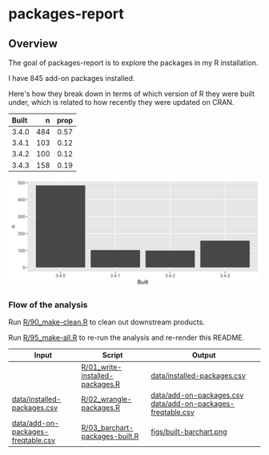 
<!-- README.md is generated from README.Rmd. Please edit that file -->
packages-report
===============

Overview
--------

The goal of packages-report is to explore the packages in my R installation.

I have 845 add-on packages installed.

Here's how they break down in terms of which version of R they were built under, which is related to how recently they were updated on CRAN.

| Built |    n|  prop|
|:------|----:|-----:|
| 3.4.0 |  484|  0.57|
| 3.4.1 |  103|  0.12|
| 3.4.2 |  100|  0.12|
| 3.4.3 |  158|  0.19|

![](figs/built-barchart.png)

### Flow of the analysis

Run [R/90\_make-clean.R](R/90_make-clean.R) to clean out downstream products.

Run [R/95\_make-all.R](R/95_make-all.R) to re-run the analysis and re-render this README.

<table>
<colgroup>
<col width="27%" />
<col width="27%" />
<col width="44%" />
</colgroup>
<thead>
<tr class="header">
<th>Input</th>
<th>Script</th>
<th>Output</th>
</tr>
</thead>
<tbody>
<tr class="odd">
<td></td>
<td><a href="R/01_write-installed-packages.R" class="uri">R/01_write-installed-packages.R</a></td>
<td><a href="data/installed-packages.csv" class="uri">data/installed-packages.csv</a></td>
</tr>
<tr class="even">
<td><a href="data/installed-packages.csv" class="uri">data/installed-packages.csv</a></td>
<td><a href="R/02_wrangle-packages.R" class="uri">R/02_wrangle-packages.R</a></td>
<td><a href="data/add-on-packages.csv" class="uri">data/add-on-packages.csv</a><br><a href="data/add-on-packages-freqtable.csv" class="uri">data/add-on-packages-freqtable.csv</a></td>
</tr>
<tr class="odd">
<td><a href="data/add-on-packages-freqtable.csv" class="uri">data/add-on-packages-freqtable.csv</a></td>
<td><a href="R/03_barchart-packages-built.R" class="uri">R/03_barchart-packages-built.R</a></td>
<td><a href="figs/built-barchart.png" class="uri">figs/built-barchart.png</a></td>
</tr>
</tbody>
</table>
